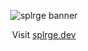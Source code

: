 <p align="center">
  <img src="https://i.imgur.com/xxddKcB.png" alt="splrge banner" />
</p>
<p align="center">
  Visit <a href="https://splrge.dev">splrge.dev</a>
</p>
